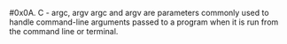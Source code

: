 #0x0A. C - argc, argv
argc and argv are parameters commonly used to handle command-line arguments 
passed to a program when it is run from the command line or terminal.
